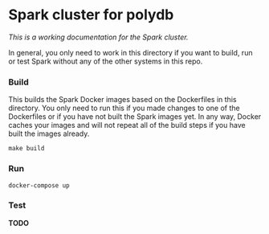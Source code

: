# Spark cluster for polydb

*This is a working documentation for the Spark cluster.*

In general, you only need to work in this directory if you want to build, run or test Spark without any of the other systems in this repo.

### Build
This builds the Spark Docker images based on the Dockerfiles in this directory. You only need to run this if you made changes to one of the Dockerfiles or if you have not built the Spark images yet. In any way, Docker caches your images and will not repeat all of the build steps if you have built the images already.
```
make build
```

### Run
```
docker-compose up
```

### Test
**TODO**
